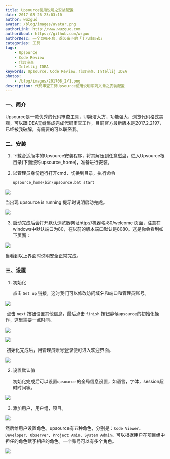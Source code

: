 ```yaml
---
title: Upsource使用说明之安装配置
date: 2017-08-26 23:03:10 
author: wúzguó
avatar: /blog/images/avatar.png
authorLink: http://www.wuzguo.com
authorAbout: https://github.com/wzguo
authorDesc: 一个自强不息，艰苦奋斗的「十八线码农」
categories: 工具
tags: 
	- Upsource
	- Code Review
	- 代码审查
	- Intellij IDEA
keywords: Upsource，Code Review，代码审查，Intellij IDEA
photos:
	- /blog/images/201708_2/1.png
description: 代码审查工具Upsource使用说明系列文章之安装配置
---
```



### 一、简介

Upsource是一款优秀的代码审查工具，UI简洁大方，功能强大，浏览代码格式美观，可以跟IDEA无缝集成完成代码审查工作，目前官方最新版本是2017.2.2197，已经被我破解，有需要的可以联系我。

### 二、安装

1. 下载合适版本的Upsource安装程序，将其解压到任意磁盘，进入Upsource根目录(下面统称upsource_home)，准备进行安装。

2. 以管理员身份运行打开cmd，切换到目录，执行命令

   ```shell
   upsource_home\bin\upsource.bat start
   ```


![](/blog/images/201708_2/1.png)

当出现 upsource is running 提示时说明启动完成。

![](/blog/images/201708_2/2.png)

3. 启动完成后会打开默认浏览器网址http://机器名:80/welcome 页面，注意在windows中默认端口为80，在以前的版本端口默认是8080。这是你会看到如下页面：

![](/blog/images/201708_2/3.png)

当看到以上界面时说明安全正常完成。



### 三、设置

1. 初始化

   点击 `Set up` 链接，这时我们可以修改访问域名和端口和管理员账号。

![](/blog/images/201708_2/4.png)

​	点击 `next` 按钮设置其他信息，最后点击 `finish` 按钮静候`upsource`的初始化操作，这里需要一点时间。

![](/blog/images/201708_2/5.png)

![](/blog/images/201708_2/12.png)

​	初始化完成后，用管理员账号登录便可进入欢迎界面。

![](/blog/images/201708_2/13.png)

2. 设置默认值

   初始化完成后可以设置`upsource` 的全局信息设置，如语言，字体，session超时时间等。

![](/blog/images/201708_2/15.png)

3. 添加用户，用户组，项目。

![](/blog/images/201708_2/16.png)

然后给用户设置角色。upsource有五种角色，分别是：`Code Viewer`、`Developer`、`Observer`、`Project Amin`、`System Admin`。可以根据用户在项目组中担任的角色赋予相应的角色。一个账号可以有多个角色。

![](/blog/images/201708_2/17.png)


